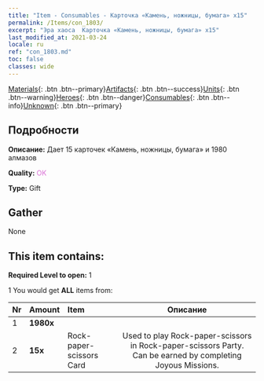 ```yaml
---
title: "Item - Consumables - Карточка «Камень, ножницы, бумага» х15"
permalink: /Items/con_1803/
excerpt: "Эра хаоса  Карточка «Камень, ножницы, бумага» х15"
last_modified_at: 2021-03-24
locale: ru
ref: "con_1803.md"
toc: false
classes: wide
---
```

 [Materials](/ru/Items/){: .btn .btn--primary}[Artifacts](/ru/Items/Artifacts/){: .btn .btn--success}[Units](/ru/Items/Units/){: .btn .btn--warning}[Heroes](/ru/Items/Heroes/){: .btn .btn--danger}[Consumables](/ru/Items/Consumables/){: .btn .btn--info}[Unknown](/ru/Items/Unknown/){: .btn .btn--primary}

## Подробности
 **Описание:** Дает 15 карточек «Камень, ножницы, бумага» и 1980 алмазов

 **Quality:** <span style="color: #DA70D6">OK</span>

 **Type:** Gift

## Gather

  None

## This item contains:

 **Required Level to open:** 1

 1 You would get **ALL** items  from:

  | Nr | Amount |     Item    | Описание |
  |:---|:-------|:------------|:-----------:|
  | 1 |  **1980x** | <i class="fas fa-gem"/> |  | 
  | 2 |  **15x** | Rock-paper-scissors Card | Used to play Rock-paper-scissors in Rock-paper-scissors Party. Can be earned by completing Joyous Missions.  | 
